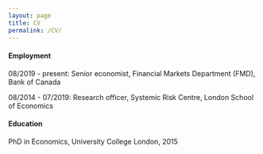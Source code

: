 ```yaml
---
layout: page
title: CV
permalink: /CV/
---
```


#### Employment
08/2019 - present: Senior economist, Financial Markets Department (FMD), Bank of Canada

08/2014 - 07/2019: Research officer, Systemic Risk Centre, London School of Economics

#### Education
PhD in Economics, University College London, 2015
